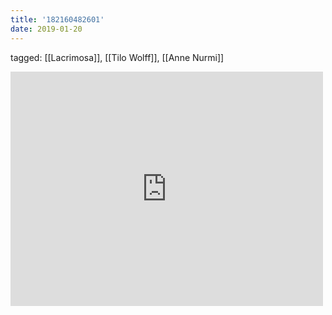 ```yaml
---
title: '182160482601'
date: 2019-01-20
---
```

tagged: [[Lacrimosa]], [[Tilo Wolff]], [[Anne Nurmi]]
<iframe allow="accelerometer; autoplay; clipboard-write; encrypted-media; gyroscope; picture-in-picture" allowfullscreen="" frameborder="0" height="375" id="youtube_iframe" src="https://www.youtube.com/embed/ujmmLyCeEls?feature=oembed&amp;enablejsapi=1&amp;origin=https://safe.txmblr.com&amp;wmode=opaque" width="500"></iframe>